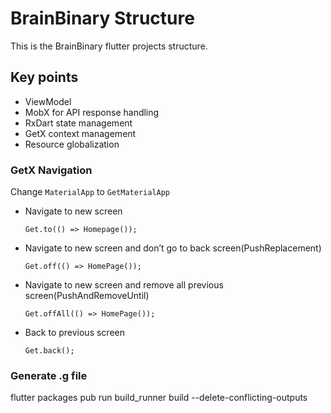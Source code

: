 # BrainBinary Structure  
  
This is the BrainBinary flutter projects structure.  
  
## Key points
  
- ViewModel  
- MobX for API response handling  
- RxDart state management
- GetX context management  
- Resource globalization  
  
### GetX Navigation   

Change `MaterialApp` to `GetMaterialApp` 
  
- Navigate to new screen  
  
	  Get.to(() => Homepage());  
  
- Navigate to new screen and don’t go to back screen(PushReplacement)  
  
	  Get.off(() => HomePage());  
  
- Navigate to new screen and remove all previous screen(PushAndRemoveUntil)  
  
	  Get.offAll(() => HomePage());  
  
- Back to previous screen  
  
	  Get.back();
	  
### Generate .g file

flutter packages pub run build_runner build --delete-conflicting-outputs
